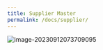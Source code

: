 ```yaml
---
title: Supplier Master
permalink: /docs/supplier/
---
```




![image-20230912073709095](D:\epimonosGit\epimonoserpsolutions.github.io\_docs\Images\Supplier-1.png)
